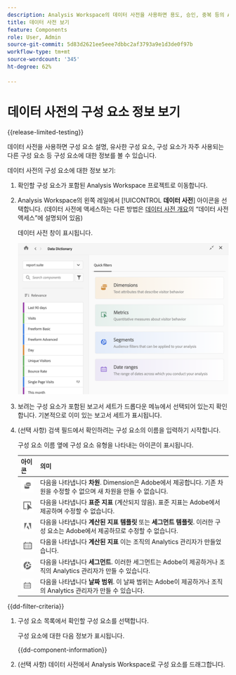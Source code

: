 ```yaml
---
description: Analysis Workspace의 데이터 사전을 사용하면 용도, 승인, 중복 등의 Analysis Workspace의 다양한 구성 요소를 분류하고 추적할 수 있습니다.
title: 데이터 사전 보기
feature: Components
role: User, Admin
source-git-commit: 5d83d2621ee5eee7dbbc2af3793a9e1d3de0f97b
workflow-type: tm+mt
source-wordcount: '345'
ht-degree: 62%

---
```


# 데이터 사전의 구성 요소 정보 보기

{{release-limited-testing}}

데이터 사전을 사용하면 구성 요소 설명, 유사한 구성 요소, 구성 요소가 자주 사용되는 다른 구성 요소 등 구성 요소에 대한 정보를 볼 수 있습니다.

데이터 사전의 구성 요소에 대한 정보 보기:

1. 확인할 구성 요소가 포함된 Analysis Workspace 프로젝트로 이동합니다.

1. Analysis Workspace의 왼쪽 레일에서 [!UICONTROL **데이터 사전**] 아이콘을 선택합니다. (데이터 사전에 액세스하는 다른 방법은 [데이터 사전 개요](/help/analyze/analysis-workspace/components/data-dictionary/data-dictionary-overview.md)의 “데이터 사전 액세스”에 설명되어 있음)

   데이터 사전 창이 표시됩니다.

   ![data-dictionary.png](assets/data-dictionary.png)

   <!--double-check this screenshot. I mocked the admin view up a bit to get rid of the Dictionary health tab.-->

1. 보려는 구성 요소가 포함된 보고서 세트가 드롭다운 메뉴에서 선택되어 있는지 확인합니다. 기본적으로 이미 있는 보고서 세트가 표시됩니다.

1. (선택 사항) 검색 필드에서 확인하려는 구성 요소의 이름을 입력하기 시작합니다.

   구성 요소 이름 옆에 구성 요소 유형을 나타내는 아이콘이 표시됩니다.

   | 아이콘 | 의미 |
   |---------|----------|
   | ![Dimension 아이콘](assets/dimension-icon.png) | 다음을 나타냅니다 **차원**. Dimension은 Adobe에서 제공합니다. 기존 차원을 수정할 수 없으며 새 차원을 만들 수 없습니다. |
   | ![지표 아이콘](assets/default-metric-icon.png) | 다음을 나타냅니다 **표준 지표** (계산되지 않음). 표준 지표는 Adobe에서 제공하며 수정할 수 없습니다. |
   | ![Adobe 아이콘](assets/default-calc-metric-icon.png) | 다음을 나타냅니다 **계산된 지표 템플릿** 또는 **세그먼트 템플릿**. 이러한 구성 요소는 Adobe에서 제공하므로 수정할 수 없습니다. |
   | ![계산기 아이콘](assets/calculated-metric-icon-created.png) | 다음을 나타냅니다 **계산된 지표** 이는 조직의 Analytics 관리자가 만들었습니다. |
   | ![세그먼트 아이콘](assets/segment-icon.png) | 다음을 나타냅니다 **세그먼트**. 이러한 세그먼트는 Adobe이 제공하거나 조직의 Analytics 관리자가 만들 수 있습니다. |
   | ![날짜 범위 아이콘](assets/date-range-icon.png) | 다음을 나타냅니다 **날짜 범위**. 이 날짜 범위는 Adobe이 제공하거나 조직의 Analytics 관리자가 만들 수 있습니다. |

{{dd-filter-criteria}}

1. 구성 요소 목록에서 확인할 구성 요소를 선택합니다.

   구성 요소에 대한 다음 정보가 표시됩니다.

   {{dd-component-information}}

1. (선택 사항) 데이터 사전에서 Analysis Workspace로 구성 요소를 드래그합니다.
